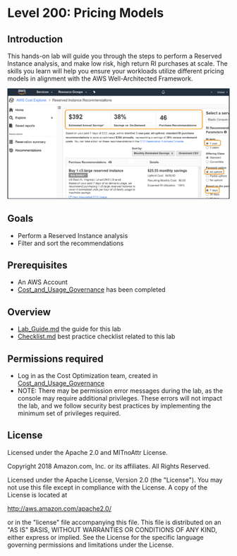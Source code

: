 # Level 200: Pricing Models

## Introduction
This hands-on lab will guide you through the steps to perform a Reserved Instance analysis, and make low risk, high return RI purchases at scale. The skills you learn will help you ensure your workloads utilize different pricing models in alignment with the AWS Well-Architected Framework.

![Images/AWSCostReadme.png](Images/AWSCostReadme.png)

## Goals
- Perform a Reserved Instance analysis
- Filter and sort the recommendations


## Prerequisites
- An AWS Account
- [Cost_and_Usage_Governance](../200_2_Cost_and_Usage_Governance/) has been completed

## Overview
- [Lab_Guide.md](Lab_Guide.md) the guide for this lab
- [Checklist.md](Checklist.md) best practice checklist related to this lab


## Permissions required
- Log in as the Cost Optimization team, created in [Cost_and_Usage_Governance](../200_2_Cost_and_Usage_Governance/Lab_Guide/#create_team)
- NOTE: There may be permission error messages during the lab, as the console may require additional privileges. These errors will not impact the lab, and we follow security best practices by implementing the minimum set of privileges required.
 

## License

Licensed under the Apache 2.0 and MITnoAttr License.

Copyright 2018 Amazon.com, Inc. or its affiliates. All Rights Reserved.

Licensed under the Apache License, Version 2.0 (the "License"). You may not use this file except in compliance with the License. A copy of the License is located at

http://aws.amazon.com/apache2.0/

or in the "license" file accompanying this file. This file is distributed on an "AS IS" BASIS, WITHOUT WARRANTIES OR CONDITIONS OF ANY KIND, either express or implied. See the License for the specific language governing permissions and limitations under the License.
